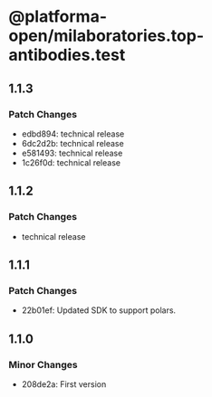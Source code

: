 # @platforma-open/milaboratories.top-antibodies.test

## 1.1.3

### Patch Changes

- edbd894: technical release
- 6dc2d2b: technical release
- e581493: technical release
- 1c26f0d: technical release

## 1.1.2

### Patch Changes

- technical release

## 1.1.1

### Patch Changes

- 22b01ef: Updated SDK to support polars.

## 1.1.0

### Minor Changes

- 208de2a: First version
